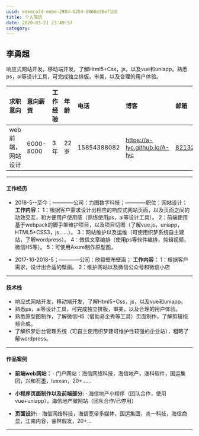 ```yaml
---
uuid: eeeeca7d-eebe-298d-6254-2866e36ef1b0
title: 个人简历
date: 2020-03-21 23:49:57
category:
---
```


##  李勇超
响应式网站开发，移动端开发，了解Html5+Css，js，以及vue和uniapp。熟悉ps，ai等设计工具，可完成独立排版，审美，以及合理的用户体验。

| 求职意向 | 意向薪资 | 工作经验 | 年龄 | 电话 | 博客 | 邮箱 |
| :-----| :---- | :---- | :-----| :---- | :---- | :---- |
| web前端，网站设计 | 6000-8000 | 3年 | 22岁 | 15854388082 | https://a-lyc.github.io/A-lyc | 821328978@qq.com |

---------

#### 工作经历
* 2018-5--至今；————公司：力图数字科技；————职位：网站设计；
  <b>工作内容：</b>
  1：根据客户需求设计出相应的响应式网站页面，以及页面之间的动效交互，和方便用户使用感（熟练使用ps，ai等设计工具）。
  2：前端使用基于webpack的脚手架维护项目，以及项目切图（了解vue.js，uniapp，HTML5+CSS3，js......）。
  3：网站维护以及运维（可使用织梦系统自主建站，了解wordpress）。
  4：微信文章编排（使用ps等软件编排，剪辑视频，微信H5等）。
  5：可使用Axure制作原型图，

* 2017-10-2018-5；————公司：欣毅壁布壁画；
  <b>工作内容：</b>
  1：根据客户需求，设计出合适的壁画。
  2：维护网站以及微信公众号和微信小店

---------

#### 技术栈
* 响应式网站开发，移动端开发，了解Html5+Css，js，以及vue和uniapp。
* 熟悉ps，ai等设计工具，可完成独立排版，审美，以及合理的用户体验。
* 熟悉原型图制作，了解微信H5（借助易企秀等工具）页面制作，了解剪辑视频合成。
* 了解织梦后台管理系统（可自主使用织梦建可维护性较强的企业站），粗略了解wordpress。

---------

#### 作品案例
* <b>前端web网站：</b>
  ·	门户网站：海信网络科技，海信地产，澳科软件，国运集团，兴和石墨，luxxan，20+......

* <b>小程序页面制作以及前端部分:</b>
  ·	海信地产小程序（团队合作，使用vue+uniapp），海信地产微网站（团队合作/已停用）

* <b>页面设计:</b>
  ·	海信网络科技，海信宽带多媒体，国运集团，炎一科技，海信商显，江南内容，睿林假发，20+...

---------